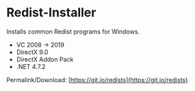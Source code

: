 # Redist-Installer

Installs common Redist programs for Windows.

* VC 2008 -> 2019
* DirectX 9.0
* DirectX Addon Pack
* .NET 4.7.2

Permalink/Download: [https://git.io/redists](https://git.io/redists)
